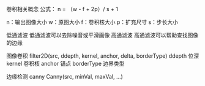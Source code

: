 卷积相关概念
公式： n = （w - f + 2p）/ s + 1

n：输出图像大小
w：原图大小
f：卷积核大小
p：扩充尺寸
s：步长大小

低通滤波
低通滤波可以去除噪音或平滑画像
高通滤波
高通滤波可以帮助查找图像的边缘

图像卷积
filter2D(src, ddepth, kernel, anchor, delta, borderType)
ddepth 位深
kernel 卷积核
anchor 锚点
borderType 边界类型

边缘检测 canny
Canny(src, minVal, maxVal, ...)

